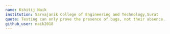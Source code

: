 ```yaml
---
name: Kshitij Naik
institution: Sarvajanik College of Engineering and Technology,Surat
quote: Testing can only prove the presence of bugs, not their absence.
github_user: naik2018
---
```

